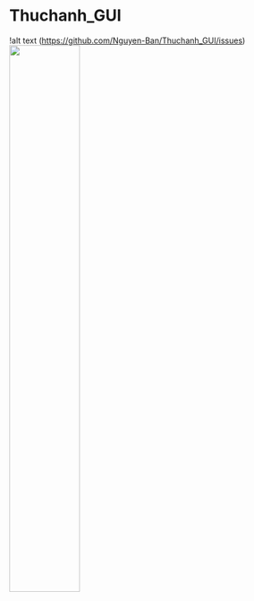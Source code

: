 # Thuchanh_GUI
!alt text (https://github.com/Nguyen-Ban/Thuchanh_GUI/issues)
<img src="[http://url/to/image.png](https://github.com/Nguyen-Ban/Thuchanh_GUI/issues/1#issue-2032939520)https://github.com/Nguyen-Ban/Thuchanh_GUI/issues/1#issue-2032939520" width="50%" height="50%">
